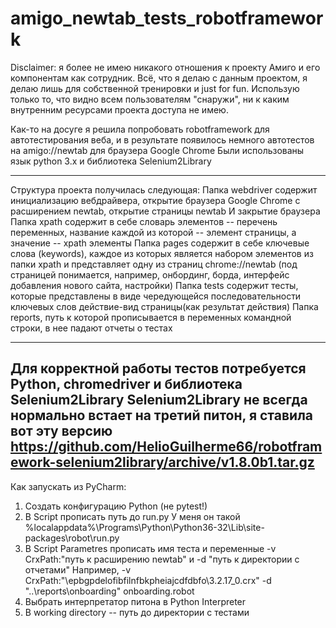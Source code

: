 # amigo_newtab_tests_robotframework

Disclaimer: я более не имею никакого отношения к проекту Амиго и его компонентам как сотрудник. Всё, что я делаю с данным проектом, я делаю лишь для собственной тренировки и just for fun. Использую только то, что видно всем пользователям "снаружи", ни к каким внутренним ресурсами проекта доступа не имею. 

Как-то на досуге я решила попробовать robotframework для автотестирования веба, и в результате появилось немного автотестов на amigo://newtab для браузера Google Chrome
Были использованы язык python 3.x и библиотека Selenium2Library

-------

Структура проекта получилась следующая:
Папка webdriver содержит инициализацию вебдрайвера, открытие браузера Google Chrome с расширением newtab, открытие страницы newtab И закрытие браузера
Папка xpath содержит в себе словарь элементов -- перечень переменных, название каждой из которой -- элемент страницы, а значение -- xpath элементы
Папка pages содержит в себе ключевые слова (keywords), каждое из которых является набором элементов из папки xpath и представляет одну из страниц chrome://newtab (под страницей понимается, например, онбординг, борда, интерфейс добавления нового сайта, настройки)
Папка tests содержит тесты, которые представлены в виде чередующейся последовательности ключевых слов действие-вид страницы(как результат действия)
Папка reports, путь к которой прописывается в переменных командной строки, в нее падают отчеты о тестах 

----

Для корректной работы тестов потребуется Python, chromedriver и библиотека Selenium2Library
Selenium2Library не всегда нормально встает на третий питон, я ставила вот эту версию https://github.com/HelioGuilherme66/robotframework-selenium2library/archive/v1.8.0b1.tar.gz
-----

Как запускать из PyCharm:
1) Создать конфигурацию Python (не pytest!)
2) В Script прописать путь до run.py 
У меня он такой %localappdata%\Programs\Python\Python36-32\Lib\site-packages\robot\run.py
3) В Script Parametres прописать имя теста и переменные -v CrxPath:"путь к расширению newtab" и -d "путь к директории с отчетами"
Например, -v CrxPath:"\epbgpdelofibfilnfbkpheiajcdfdbfo\3.2.17_0.crx" -d "..\reports\onboarding" onboarding.robot
4) Выбрать интерпретатор питона в Python Interpreter
5) В working directory -- путь до директории с тестами 
